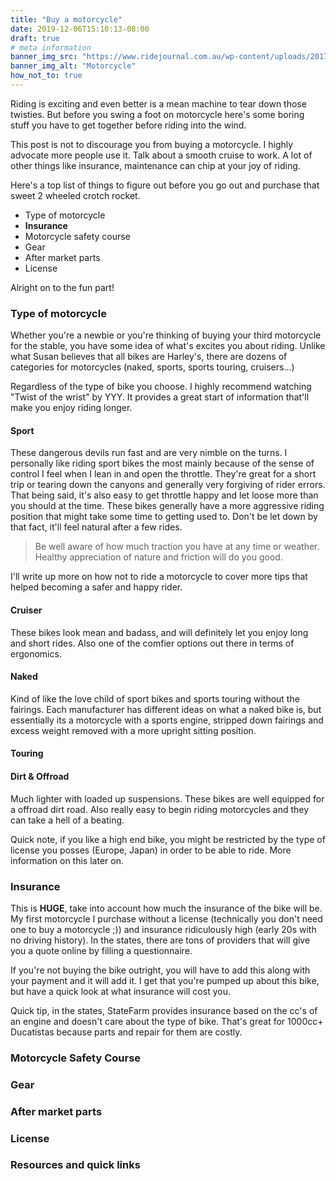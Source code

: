 ```yaml
---
title: "Buy a motorcycle"
date: 2019-12-06T15:10:13-08:00
draft: true
# meta information
banner_img_src: "https://www.ridejournal.com.au/wp-content/uploads/2017/08/cafe-racer-motorcycle-lifestyle-instragram-accounts-1.jpg"
banner_img_alt: "Motorcycle"
how_not_to: true
---
```


Riding is exciting and even better is a mean machine to tear down those twisties. But before you swing a foot on motorcycle here's some boring stuff you have to get together before riding into the wind.

This post is not to discourage you from buying a motorcycle. I highly advocate more people use it. Talk about a smooth cruise to work. A lot of other things like insurance, maintenance can chip at your joy of riding.

Here's a top list of things to figure out before you go out and purchase that sweet 2 wheeled crotch rocket.

* Type of motorcycle
* **Insurance**
* Motorcycle safety course
* Gear
* After market parts
* License

Alright on to the fun part!

### Type of motorcycle

Whether you're a newbie or you're thinking of buying your third motorcycle for the stable, you have some idea of what's excites you about riding. Unlike what Susan believes that all bikes are Harley's, there are dozens of categories for motorcycles (naked, sports, sports touring, cruisers...)

Regardless of the type of bike you choose. I highly recommend watching "Twist of the wrist" by YYY. It provides a great start of information that'll make you enjoy riding longer.

#### Sport

These dangerous devils run fast and are very nimble on the turns. I personally like riding sport bikes the most mainly because of the sense of control I feel when I lean in and open the throttle. They're great for a short trip or tearing down the canyons and generally very forgiving of rider errors.
That being said, it's also easy to get throttle happy and let loose more than you should at the time. These bikes generally have a more aggressive riding position that might take some time to getting used to. Don't be let down by that fact, it'll feel natural after a few rides.

> Be well aware of how much traction you have at any time or weather. Healthy appreciation of nature and friction will do you good.

I'll write up more on how not to ride a motorcycle to cover more tips that helped becoming a safer and happy rider.

#### Cruiser

These bikes look mean and badass, and will definitely let you enjoy long and short rides. Also one of the comfier options out there in terms of ergonomics.

#### Naked

Kind of like the love child of sport bikes and sports touring without the fairings. Each manufacturer has different ideas on what a naked bike is, but essentially its a motorcycle with a sports engine, stripped down fairings and excess weight removed with a more upright sitting position.

#### Touring


#### Dirt & Offroad

Much lighter with loaded up suspensions. These bikes are well equipped for a offroad dirt road. Also really easy to begin riding motorcycles and they can take a hell of a beating.

Quick note, if you like a high end bike, you might be restricted by the type of license you posses (Europe, Japan) in order to be able to ride. More information on this later on.

### Insurance

This is **HUGE**, take into account how much the insurance of the bike will be. My first motorcycle I purchase without a license (technically you don't need one to buy a motorcycle ;)) and insurance ridiculously high (early 20s with no driving history). In the states, there are tons of providers that will give you a quote online by filling a questionnaire.

If you're not buying the bike outright, you will have to add this along with your payment and it will add it. I get that you're pumped up about this bike, but have a quick look at what insurance will cost you.

Quick tip, in the states, StateFarm provides insurance based on the cc's of an engine and doesn't care about the type of bike. That's great for 1000cc+ Ducatistas because parts and repair for them are costly.

### Motorcycle Safety Course

### Gear

### After market parts

### License

### Resources and quick links
